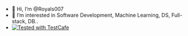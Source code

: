 - 👋 Hi, I’m @Royals007
- 👀 I’m interested in Software Development, Machine Learning, DS, Full-stack, DB..
- <a href="https://github.com/DevExpress/testcafe">
    <img alt="Tested with TestCafe" src="https://img.shields.io/badge/tested%20with-TestCafe-2fa4cf.svg">
</a>
<!---
Royals007/Royals007 is a ✨ special ✨ repository because its `README.md` (this file) appears on your GitHub profile.
You can click the Preview link to take a look at your changes.

<a href="https://github.com/DevExpress/testcafe">
    <img alt="Tested with TestCafe" src="https://img.shields.io/badge/tested%20with-TestCafe-2fa4cf.svg">
</a>


- 🌱 I’m currently learning Bac
- 💞️ I’m looking to collaborate on ...
- 📫 How to reach me ...
--->
